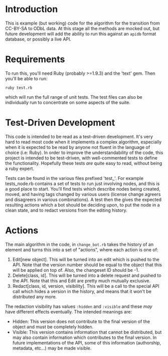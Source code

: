 # Introduction

This is example (but working) code for the algorithm for the
transition from CC-BY-SA to ODbL data. At this stage all the methods
are mocked out, but future development will add the ability to run
this against an `apidb` format database, or possibly a live API.

# Requirements

To run this, you'll need Ruby (probably >=1.9.3) and the 'text'
gem. Then you'll be able to run:

 `ruby test.rb`

which will run the full range of unit tests. The test files can also
be individually run to concentrate on some aspects of the suite.

# Test-Driven Development

This code is intended to be read as a test-driven development. It's
very hard to read most code when it implements a complex algorithm,
especially when it is expected to be read by anyone not fluent in the
language of choice (i.e: Ruby). In order to improve the
understandability of the code, this project is intended to be
test-driven, with well-commented tests to define the functionality.
Hopefully these tests *are* quite easy to read, without being a ruby
expert.

Tests can be found in the various files prefixed 'test_'. For example
tests_node.rb contains a set of tests to run just involving nodes,
and this is a good place to start. You'll find tests which describe
nodes being created, moved, and having tags changed by various users
 (license change agreers and disagreers in various combinations).
A test then the gives the expected resulting actions which a bot
should be deciding upon, to put the node in a clean state, and to
redact versions from the editing history.

# Actions

The main algorithm in the code, in `change_bot.rb` takes the history
of an element and turns this into a set of "actions", where each 
action is one of:

1. Edit[new object]. This will be turned into an edit which is 
   pushed to the API. Note that the version number should be equal
   to the object that this will be applied on top of. Also, the
   changeset ID should be -1.
2. Delete[class, id]. This will be turned into a delete request
   and pushed to the API. Note that this and Edit are pretty much
   mutually exclusive.
3. Redact[class, id, version, visibility]. This will be a call to
   the special API call which hides a version in the history, and
   means that it won't be distributed any more. 

The redaction visibility has values `:hidden` and `:visible` and 
these *may* have different effects eventually. The intended
meanings are:

* Hidden: This version does not contribute to the final version of
  the object and must be completely hidden.
* Visible: This version contains information that cannot be 
  distributed, but may also contain information which contributes
  to the final version. In future implementations of the API, some
  of this information (authorship, metadata, etc...) may be made
  visible.

